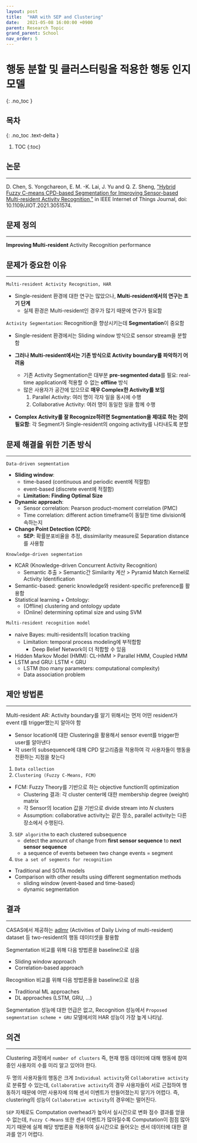 ```yaml
---
layout: post
title:  "HAR with SEP and Clustering"
date:   2021-05-08 16:00:00 +0900
parent: Research Topic
grand_parent: School
nav_order: 5
---
```

# 행동 분할 및 클러스터링을 적용한 행동 인지 모델
{: .no_toc }

## 목차
{: .no_toc .text-delta }

1. TOC
{:toc}

## 논문
---
D. Chen, S. Yongchareon, E. M. -K. Lai, J. Yu and Q. Z. Sheng, ["Hybrid Fuzzy C-means CPD-based Segmentation for Improving Sensor-based Multi-resident Activity Recognition,"] in IEEE Internet of Things Journal, doi: 10.1109/JIOT.2021.3051574.

["Hybrid Fuzzy C-means CPD-based Segmentation for Improving Sensor-based Multi-resident Activity Recognition,"]: https://ieeexplore.ieee.org/document/9324819


## 문제 정의
---
**Improving Multi-resident** Activity Recognition performance

## 문제가 중요한 이유
---
`Multi-resident Activity Recognition, HAR`
* Single-resident 환경에 대한 연구는 많았으나, **Multi-resident에서의 연구는 초기 단계**
  - 실제 환경은 Multi-resident인 경우가 많기 때문에 연구가 필요함

`Activity Segmentation`: Recognition을 향상시키는데 **Segmentation**이 중요함
  - Single-resident 환경에서는 Sliding window 방식으로 sensor stream을 분할함
  - **그러나 Multi-resident에서는 기존 방식으로 Activity boundary를 파악하기 어려움**
    - 기존 Activity Segmentation은 대부분 **pre-segmented data**를 필요: real-time application에 적용할 수 없는 **offline** 방식
    - 많은 사용자가 공간에 있으므로 **매우 Complex한 Activity를 보임**
      1. Parallel Activity: 여러 명이 각자 일을 동시에 수행
      2. Collaborative Activity: 여러 명이 동일한 일을 함께 수행

  - **Complex Activity를 잘 Recognize하려면 Segmentation을 제대로 하는 것이 필요함**: 각 Segment가 Single-resident의 ongoing activity를 나타내도록 분할

## 문제 해결을 위한 기존 방식
---
`Data-driven segmentation`
- **Sliding window**: 
  - time-based (continuous and periodic event에 적절함)
  - event-based (discrete event에 적절함)
  - **Limitation: Finding Optimal Size**
- **Dynamic approach**:
  - Sensor correlation: Pearson product-moment correlation (PMC)
  - Time correlation: different action timeframe이 동일한 time division에 속하는지
- **Change Point Detection (CPD)**:
  - **SEP**: 확률분포비율을 추정, dissimilarity measure로 Separation distance를 사용함

`Knowledge-driven segmentation`
  - KCAR (Knowledge-driven Concurrent Activity Recognition)
    - Semantic 추출 > Semantic간 Similarity 계산 > Pyramid Match Kernel로 Activity Identification
  - Semantic-based: generic knowledge와 resident-specific preference를 활용함
  - Statistical learning + Ontology:
    - (Offline) clustering and ontology update
    - (Online) determining optimal size and using SVM

`Multi-resident recognition model`
* naive Bayes: multi-residents의 location tracking
  - Limitation: temporal process modeling에 부적합함
    - Deep Belief Network이 더 적합할 수 있음
* Hidden Markov Model (HMM): CL-HMM > Parallel HMM, Coupled HMM
* LSTM and GRU: LSTM < GRU
    - LSTM (too many parameters: computational complexity)
    - Data association problem


## 제안 방법론
---
Multi-resident AR: Activity boundary를 알기 위해서는 먼저 어떤 resident가 event *t*를 trigger했는지 알아야 함
- Sensor location에 대한 Clustering을 활용해서 sensor event를 trigger한 user를 알아낸다
- 각 user의 subsequence에 대해 CPD 알고리즘을 적용하여 각 사용자들이 행동을 전환하는 지점을 찾는다

1. `Data collection`
2. `Clustering (Fuzzy C-Means, FCM)`
  - FCM: Fuzzy Theory를 기반으로 하는 objective function의 optimization
    - Clustering 결과: 각 cluster center에 대한 membership degree (weight) matrix 
    - 각 Sensor의 location 값을 기반으로 divide stream into *N* clusters
    - Assumption: collaborative activity는 같은 장소, parallel activity는 다른 장소에서 수행된다.
3. `SEP algorithm` to each clustered subsequence
    - detect the amount of change from **first sensor sequence** to **next sensor sequence**
    - a sequence of events between two change events = segment
4. `Use a set of segments for recognition`
  - Traditional and SOTA models
  - Comparison with other results using different segmentation methods
    - sliding window (event-based and time-based)
    - dynamic segmentation


## 결과
---
CASAS에서 제공하는 [adlmr] (Activities of Daily Living of multi-resident) dataset 등 two-resident의 행동 데이터셋을 활용함

[adlmr]: http://casas.wsu.edu/datasets/adlmr.zip

Segmentation 비교를 위해 다음 방법론을 baseline으로 삼음
- Sliding window approach
- Correlation-based approach

Recognition 비교를 위해 다음 방법론들을 baseline으로 삼음
- Traditional ML approaches
- DL approaches (LSTM, GRU, ...)

Segmentation 성능에 대한 언급은 없고, Recognition 성능에서 `Proposed segmentation scheme + GRU` 모델에서의 HAR 성능이 가장 높게 나타남.

## 의견
---
Clustering 과정에서 `number of clusters` 즉, 현재 행동 데이터에 대해 행동에 참여 중인 사용자의 수를 미리 알고 있어야 한다.

두 명의 사용자들의 행동은 크게 `Individual activity`와 `Collaborative activity`로 분류할 수 있는데, `Collaborative activity`의 경우 사용자들이 서로 근접하여 행동하기 때문에 어떤 사용자에 의해 센서 이벤트가 만들어졌는지 알기가 어렵다. 즉, clustering의 성능이 `Collaborative activity`의 경우에는 떨어진다.

`SEP` 자체로도 Computation overhead가 높아서 실시간으로 변화 점수 결과를 얻을 수 없는데, `Fuzzy C-Means` 또한 센서 이벤트가 많아질수록 Computation이 점점 많아지기 때문에 실제 해당 방법론을 적용하여 실시간으로 들어오는 센서 데이터에 대한 결과를 얻기 어렵다.


